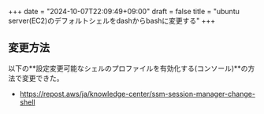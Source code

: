 +++
date = "2024-10-07T22:09:49+09:00"
draft = false
title = "ubuntu server(EC2)のデフォルトシェルをdashからbashに変更する"
+++

## 変更方法

以下の**設定変更可能なシェルのプロファイルを有効化する(コンソール)**の方法で変更できた。

- https://repost.aws/ja/knowledge-center/ssm-session-manager-change-shell